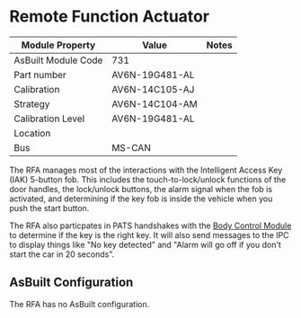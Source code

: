 # Remote Function Actuator

| Module Property     | Value          | Notes |
| ------------------- | -------------- | ----- |
| AsBuilt Module Code | 731            |       |
| Part number         | AV6N-19G481-AL |       |
| Calibration         | AV6N-14C105-AJ |       |
| Strategy            | AV6N-14C104-AM |       |
| Calibration Level   | AV6N-19G481-AL |       |
| Location            |                |       |
| Bus                 | MS-CAN         |       |

The RFA manages most of the interactions with the Intelligent Access Key (IAK) 5-button fob. This includes the touch-to-lock/unlock functions of the door handles, the lock/unlock buttons, the alarm signal when the fob is activated, and determining if the key fob is inside the vehicle when you push the start button.

The RFA also particpates in PATS handshakes with the [Body Control Module](BdyCM.md) to determine if the key is the right key. It will also send messages to the IPC to display things like "No key detected" and "Alarm will go off if you don't start the car in 20 seconds".

## AsBuilt Configuration

The RFA has no AsBuilt configuration.
